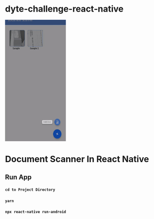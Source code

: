 # dyte-challenge-react-native
<img src="src/Demo/demo.gif" width="200" height="400" />

# Document Scanner In React Native

## Run App
#### `cd to Project Directory`
#### `yarn`
#### `npx react-native run-android`

